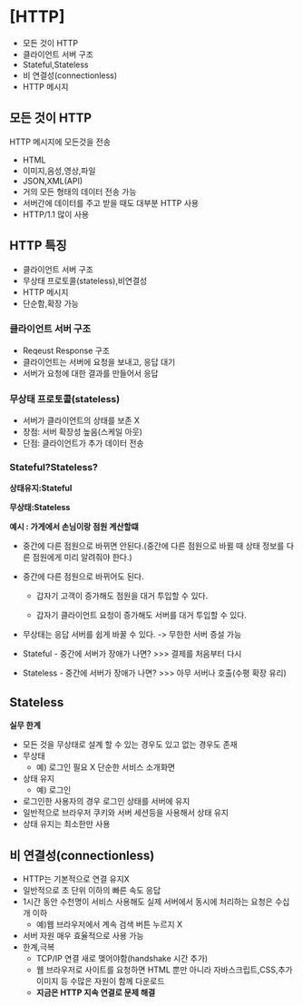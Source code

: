 # [HTTP]
* 모든 것이 HTTP
* 클라이언트 서버 구조
* Stateful,Stateless
* 비 연결성(connectionless)
* HTTP 메시지


## 모든 것이 HTTP
HTTP 메시지에 모든것을 전송
* HTML
* 이미지,음성,영상,파일
* JSON,XML(API)
* 거의 모든 형태의 데이터 전송 가능
* 서버간에 데이터를 주고 받을 때도 대부분 HTTP 사용
* HTTP/1.1 많이 사용

## HTTP 특징
* 클라이언트 서버 구조
* 무상태 프로토콜(stateless),비연결성
* HTTP 메시지
* 단순함,확장 가능


### 클라이언트 서버 구조

* Reqeust Response 구조
* 클라이언트는 서버에 요청을 보내고, 응답 대기
* 서버가 요청에 대한 결과를 만들어서 응답

### 무상태 프로토콜(stateless)

* 서버가 클라이언트의 상태를 보존 X
* 장점: 서버 확장성 높음(스케일 아웃)
* 단점: 클라이언트가 추가 데이터 전송

### Stateful?Stateless?
**상태유지:Stateful**


**무상태:Stateless**


**예시 : 가게에서 손님이랑 점원 계산할떄**

* 중간에 다른 점원으로 바뀌면 안된다.(중간에 다른 점원으로 바뀔 때 상태 정보를 다른 점원에게 미리 알려줘야 한다.)
* 중간에 다른 점원으로 바뀌어도 된다.
  * 갑자기 고객이 증가해도 점원을 대거 투입할 수 있다.
    
  * 갑자기 클라이언트 요청이 증가해도 서버를 대거 투입할 수 있다.

* 무상태는 응답 서버를 쉽게 바꿀 수 있다. -> 무한한 서버 증설 가능
* Stateful - 중간에 서버가 장애가 나면? >>> 결제를 처음부터 다시
* Stateless - 중간에 서버가 장애가 나면? >>> 아무 서버나 호출(수평 확장 유리)

## Stateless

**실무 한계**

* 모든 것을 무상태로 설계 할 수 있는 경우도 있고 없는 경우도 존재
* 무상태
  * 예) 로그인 필요 X 단순한 서비스 소개화면
* 상태 유지
  * 예) 로그인
* 로그인한 사용자의 경우 로그인 상태를 서버에 유지
* 일반적으로 브라우저 쿠키와 서버 세션등을 사용해서 상태 유지
* 상태 유지는 최소한만 사용


## 비 연결성(connectionless)

* HTTP는 기본적으로 연결 유지X
* 일반적으로 초 단위 이하의 빠른 속도 응답
* 1시간 동안 수천명이 서비스 사용해도 실제 서버에서 동시에 처리하는 요청은 수십개 이하
  * 예)웹 브라우저에서 계속 검색 버튼 누르지 X
* 서버 자원 매우 효율적으로 사용 가능
* 한계,극복
   * TCP/IP 연결 새로 맺어야함(handshake 시간 추가)
   * 웹 브라우저로 사이트를 요청하면 HTML 뿐만 아니라 자바스크립트,CSS,추가 이미지 등 수많은 자원이 함께 다운로드
   * **지금은 HTTP 지속 연결로 문제 해결**





  




  

